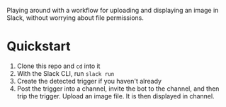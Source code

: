 Playing around with a workflow for uploading and displaying an image in Slack, without worrying about file permissions.

# Quickstart

1. Clone this repo and `cd` into it
2. With the Slack CLI, run `slack run`
3. Create the detected trigger if you haven't already
4. Post the trigger into a channel, invite the bot to the channel, and then trip the trigger. Upload an image file. It is then displayed in channel.
